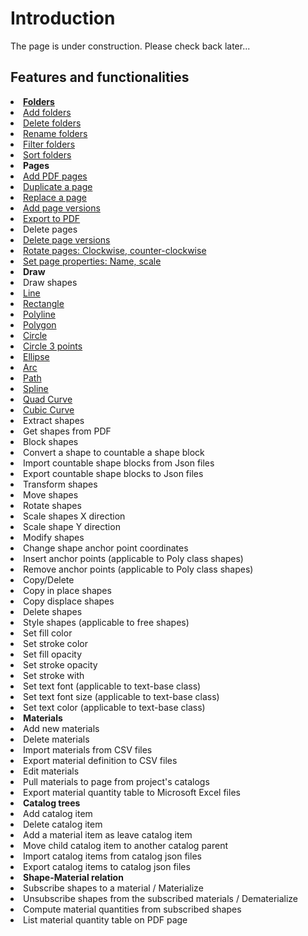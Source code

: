 # Introduction

The page is under construction. Please check back later...

## Features and functionalities

<list type="bullet" >
<li><a href="Folders.md"><b>Folders</b></a>
    <list type="decimal" start="1">
        <li><a href="Folders.md" anchor="add-folders" >Add folders</a></li>
        <li><a href="Folders.md" anchor="delete-folders">Delete folders</a></li>
        <li><a href="Folders.md" anchor="rename-folders">Rename folders</a></li>
        <li><a href="Folders.md" anchor="filter-folders">Filter folders</a></li>
        <li><a href="Folders.md" anchor="sort-folders">Sort folders</a> </li>
    </list>
</li>
<li><b>Pages</b>
    <list type="decimal" start="1">
        <li><a href="PDFs.md" anchor="add-pdf-pages">Add PDF pages</a></li>
        <li><a href="PDFs.md" anchor="duplicate-a-page">Duplicate a page</a></li>
        <li><a href="PDFs.md" anchor="replace-pages" >Replace a page</a></li>
        <li><a href="PDFs.md" anchor="add-page-version">Add page versions</a></li>
        <li><a href="PDFs.md" anchor="export-to-pdfs" >Export to PDF</a></li>
        <li><a href="PDFs.md" anchor="delete-pages"></a>Delete pages</li>
        <li><a href="PDFs.md" anchor="delete-page-versions">Delete page versions</a></li>
        <li><a href="PDFs.md" anchor="rotate-pdf-pages" >Rotate pages: Clockwise, counter-clockwise</a></li>
        <li><a href="PDFs.md" anchor="set-page-properties"> Set page properties: Name, scale</a></li>
    </list>
</li>
<li><b>Draw</b>
    <list type="bullet" >
        <li>Draw shapes
            <list type="decimal" start="1">
                <li><a href="Draw-tools.md" anchor="line-tool">Line</a></li>
                <li><a href="Draw-tools.md" anchor="rectangle-tool">Rectangle</a></li>
                <li><a href="Draw-tools.md" anchor="polyline-tool">Polyline</a></li>
                <li><a href="Draw-tools.md" anchor="polygon-tool">Polygon</a></li>
                <li><a href="Draw-tools.md" anchor="circle-tool">Circle</a></li>
                <li><a href="Draw-tools.md" anchor="circle-3-points-tool">Circle 3 points</a></li>
                <li><a href="Draw-tools.md" anchor="ellipse-tool">Ellipse</a></li>
                <li><a href="Draw-tools.md" anchor="arc-tool">Arc</a></li>
                <li><a href="Draw-tools.md" anchor="path-tool">Path</a></li>
                <li><a href="Draw-tools.md" anchor="spline-tool">Spline</a></li>
                <li><a href="Draw-tools.md" anchor="quad-curve-tool">Quad Curve</a></li>
                <li><a href="Draw-tools.md" anchor="cubic-curve-tool">Cubic Curve</a></li>
            </list>
        </li>
        <li>Extract shapes
            <list type="decimal" start="1">
                <li>Get shapes from PDF</li>
            </list>
        </li>
        <li>Block shapes
            <list type="decimal" start="1">
                <li>Convert a shape to countable a shape block</li>
                <li>Import countable shape blocks from Json files</li>
                <li>Export countable shape blocks to Json files</li> 
            </list>
        </li>
        <li>Transform shapes
            <list type="decimal" start="1">
                <li>Move shapes</li>
                <li>Rotate shapes</li>
                <li>Scale shapes X direction</li>
                <li>Scale shape Y direction</li>
            </list>
        </li>
        <li>Modify shapes
            <list type="decimal" start="1">
                <li>Change shape anchor point coordinates</li>
                <li>Insert anchor points (applicable to Poly class shapes)</li>
                <li>Remove anchor points (applicable to Poly class shapes)</li>
            </list>
        </li>
        <li>Copy/Delete
            <list type="decimal" start="1">
                <li>Copy in place shapes</li>
                <li>Copy displace shapes</li>
                <li>Delete shapes</li>    
            </list>
        </li>
        <li>Style shapes (applicable to free shapes)
            <list>
                <li>Set fill color</li>
                <li>Set stroke color</li>
                <li>Set fill opacity</li>
                <li>Set stroke opacity</li>
                <li>Set stroke with</li>
                <li>Set text font (applicable to text-base class)</li>
                <li>Set text font size (applicable to text-base class)</li>
                <li>Set text color (applicable to text-base class)</li>
            </list>
        </li>
    </list>
</li>
<li><b>Materials</b>
    <list type="decimal" start="1">
        <li>Add new materials</li>
        <li>Delete materials</li>
        <li>Import materials from CSV files</li>
        <li>Export material definition to CSV files</li>
        <li>Edit materials</li>
        <li>Pull materials to page from project's catalogs</li>
        <li>Export material quantity table to Microsoft Excel files</li>
    </list>
</li>
<li><b>Catalog trees</b>
    <list type="decimal" start="1">
        <li>Add catalog item</li>
        <li>Delete catalog item</li>
        <li>Add a material item as leave catalog item</li>
        <li>Move child catalog item to another catalog parent</li>
        <li>Import catalog items from catalog json files</li>
        <li>Export catalog items to catalog json files</li>
    </list>
</li>
<li><b>Shape-Material relation</b>
    <list type="decimal" start="1">
        <li>Subscribe shapes to a material / Materialize</li>
        <li>Unsubscribe shapes from the subscribed materials / Dematerialize</li>
        <li>Compute material quantities from subscribed shapes</li>
        <li>List material quantity table on PDF page</li>
    </list>
</li>
</list>
